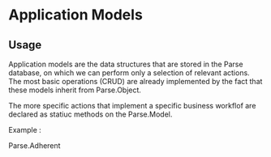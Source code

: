 # Application Models

## Usage

Application models are the data structures that are stored in the Parse database, 
on which we can perform only a selection of relevant actions.
The most basic operations (CRUD) are already implemented by the fact that these models 
inherit from Parse.Object.

The more specific actions that implement a specific business workflof are declared 
as statiuc methods on the Parse.Model.

Example :

Parse.Adherent